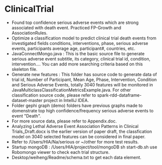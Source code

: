 # ClinicalTrial
- Found top confidence serious adverse events which are strong associated with death event.
  Practiced FP-Growth and AssociationRules. 
- Optimize a classification model to predict clinical trial death events from investigated fields
 conditions, interventions, phase, serious adverse events, participants average age, participant#, countries, etc.
- JavaConnectMongo.java :
  This is the basic source file to generate serious adverse event subtitle, its category, clinical trial id, condition, intervention.... 
  You can add more searching criteria based on this skeleton file. 
- Generate new features : This folder has source code to generate data of trial id, Number of Participant, Mean Age, Phase, Intervention, Condition and Serious Adverse Events, totally 3040 features will be monitored in JavaMulticlassClassificationMetricsExample.java.
  For other classification source code, please refer to spark-rdd-dataframe-dataset-master project in IntelliJ IDEA.
- Folder gephi graph (demo) folders have previous graphs made to domenstrate top high confidence/frequency serious adverse events to event "Death". 
- For more source data, please refer to Appendix.doc.
- Analyzing Lethal Adverse Event Association Patterns in Clinical Trials_Draft.docx is the earlier version of paper draft, the classfication model on 3040 selected features can be considered in final paper. 
- Refer to /Users/HIA/Na/serious or ~/other for more test results.
- Startup mongoDB : /Users/HIA/project/tool/mongoDB
  sh start-db.sh 
  use Robomongo viewer to check each trial structure.
- Desktop/weiheng/Readme/schema.txt to get each data element.
